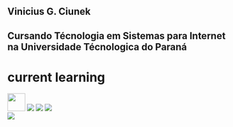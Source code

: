 ## Vinicius G. Ciunek
## Cursando Técnologia em Sistemas para Internet  na Universidade Técnologica do Paraná
<h1> current learning </h1>
<img src="https://cdn.jsdelivr.net/gh/devicons/devicon/icons/javascript/javascript-original.svg" width="40px" height="40px">
<img src="https://cdn.jsdelivr.net/gh/devicons/devicon/icons/java/java-original.svg">
<img src="https://cdn.jsdelivr.net/gh/devicons/devicon/icons/html5/html5-original.svg">
<img src="https://cdn.jsdelivr.net/gh/devicons/devicon/icons/css3/css3-original.svg" />


<div>
<a href="https://instagram.com/vinicius_ciunek" target="_blank"><img src="https://img.shields.io/badge/-Instagram-%23E4405F?style=for-the-badge&logo=instagram&logoColor=white" target="_blank"></a>
</div>
